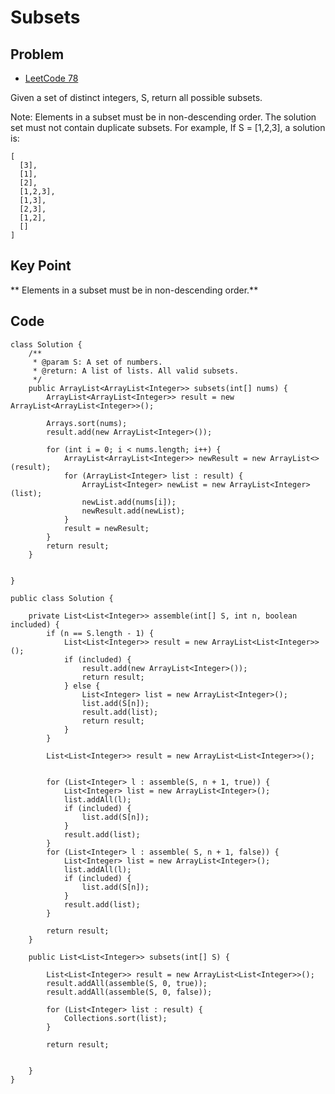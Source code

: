 Subsets
===


Problem
-------

* [LeetCode 78](https://oj.leetcode.com/problems/subsets/)

Given a set of distinct integers, S, return all possible subsets.

Note:
Elements in a subset must be in non-descending order.
The solution set must not contain duplicate subsets.
For example,
If S = [1,2,3], a solution is:

    [
      [3],
      [1],
      [2],
      [1,2,3],
      [1,3],
      [2,3],
      [1,2],
      []
    ]




Key Point
---------

** Elements in a subset must be in non-descending order.**

Code
----

    class Solution {
        /**
         * @param S: A set of numbers.
         * @return: A list of lists. All valid subsets.
         */
        public ArrayList<ArrayList<Integer>> subsets(int[] nums) {
            ArrayList<ArrayList<Integer>> result = new ArrayList<ArrayList<Integer>>();
            
            Arrays.sort(nums);
            result.add(new ArrayList<Integer>());
            
            for (int i = 0; i < nums.length; i++) {
                ArrayList<ArrayList<Integer>> newResult = new ArrayList<>(result);
                for (ArrayList<Integer> list : result) {
                    ArrayList<Integer> newList = new ArrayList<Integer>(list);
                    newList.add(nums[i]);
                    newResult.add(newList);
                }
                result = newResult;
            }
            return result;
        }
        
        
    }

    public class Solution {

        private List<List<Integer>> assemble(int[] S, int n, boolean included) {
            if (n == S.length - 1) {
                List<List<Integer>> result = new ArrayList<List<Integer>>();
                if (included) {
                    result.add(new ArrayList<Integer>());
                    return result;
                } else {
                    List<Integer> list = new ArrayList<Integer>();
                    list.add(S[n]);
                    result.add(list);
                    return result;
                }
            }

            List<List<Integer>> result = new ArrayList<List<Integer>>();


            for (List<Integer> l : assemble(S, n + 1, true)) {
                List<Integer> list = new ArrayList<Integer>();
                list.addAll(l);
                if (included) {
                    list.add(S[n]);
                }
                result.add(list);
            }
            for (List<Integer> l : assemble( S, n + 1, false)) {
                List<Integer> list = new ArrayList<Integer>();
                list.addAll(l);
                if (included) {
                    list.add(S[n]);
                }
                result.add(list);
            }

            return result;
        }

        public List<List<Integer>> subsets(int[] S) {

            List<List<Integer>> result = new ArrayList<List<Integer>>();
            result.addAll(assemble(S, 0, true));
            result.addAll(assemble(S, 0, false));

            for (List<Integer> list : result) {
                Collections.sort(list);
            }

            return result;


        }
    }
